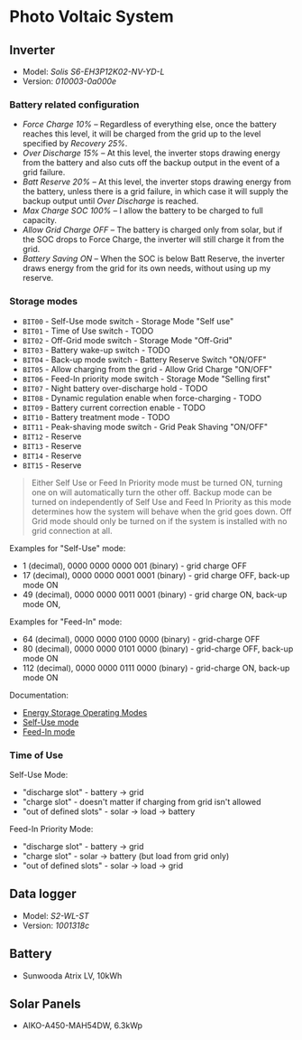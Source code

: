 # Photo Voltaic System

## Inverter

* Model: *Solis S6-EH3P12K02-NV-YD-L*
* Version: *010003-0a000e*

### Battery related configuration

* *Force Charge 10%* – Regardless of everything else, once the battery reaches this level,
  it will be charged from the grid up to the level specified by *Recovery 25%*.
* *Over Discharge 15%* – At this level, the inverter stops drawing energy from the battery
  and also cuts off the backup output in the event of a grid failure.
* *Batt Reserve 20%* – At this level, the inverter stops drawing energy from the battery, unless there is a grid failure,
  in which case it will supply the backup output until *Over Discharge* is reached.
* *Max Charge SOC 100%* – I allow the battery to be charged to full capacity.
* *Allow Grid Charge OFF* – The battery is charged only from solar, but if the SOC drops to Force Charge,
  the inverter will still charge it from the grid.
* *Battery Saving ON* – When the SOC is below Batt Reserve, the inverter draws energy from the grid for its own needs,
  without using up my reserve.

### Storage modes

* `BIT00` - Self-Use mode switch - Storage Mode "Self use"
* `BIT01` - Time of Use switch - TODO
* `BIT02` - Off-Grid mode switch - Storage Mode "Off-Grid"
* `BIT03` - Battery wake-up switch - TODO
* `BIT04` - Back-up mode switch - Battery Reserve Switch "ON/OFF"
* `BIT05` - Allow charging from the grid - Allow Grid Charge "ON/OFF"
* `BIT06` - Feed-In priority mode switch - Storage Mode "Selling first"
* `BIT07` - Night battery over-discharge hold - TODO
* `BIT08` - Dynamic regulation enable when force-charging - TODO
* `BIT09` - Battery current correction enable - TODO
* `BIT10` - Battery treatment mode - TODO
* `BIT11` - Peak-shaving mode switch - Grid Peak Shaving "ON/OFF"
* `BIT12` - Reserve
* `BIT13` - Reserve
* `BIT14` - Reserve
* `BIT15` - Reserve  

> Either Self Use or Feed In Priority mode must be turned ON, turning one on will automatically turn the other off.
> Backup mode can be turned on independently of Self Use and Feed In Priority as this mode determines how the system
> will behave when the grid goes down.
> Off Grid mode should only be turned on if the system is installed with no grid connection at all.

Examples for "Self-Use" mode:

* 1 (decimal), 0000 0000 0000 001 (binary) - grid charge OFF
* 17 (decimal), 0000 0000 0001 0001 (binary) - grid charge OFF, back-up mode ON
* 49 (decimal), 0000 0000 0011 0001 (binary) - grid charge ON, back-up mode ON,

Examples for "Feed-In" mode:

* 64 (decimal), 0000 0000 0100 0000 (binary) - grid-charge OFF
* 80 (decimal), 0000 0000 0101 0000 (binary) - grid-charge OFF, back-up mode ON
* 112 (decimal), 0000 0000 0111 0000 (binary) - grid-charge ON, back-up mode ON

Documentation:

* [Energy Storage Operating Modes](https://usservice.solisinverters.com/support/solutions/articles/73000560490-energy-storage-operating-modes)
* [Self-Use mode](https://usservice.solisinverters.com/support/solutions/articles/73000558744-11-of-20-energy-storage-operating-modes-self-use)
* [Feed-In mode](https://usservice.solisinverters.com/support/solutions/articles/73000558755-12-of-20-energy-storage-operating-modes-feed-in-priority)

### Time of Use

Self-Use Mode:

* "discharge slot" - battery -> grid
* "charge slot" - doesn't matter if charging from grid isn't allowed
* "out of defined slots" - solar -> load -> battery

Feed-In Priority Mode:

* "discharge slot" - battery -> grid
* "charge slot" - solar -> battery (but load from grid only)
* "out of defined slots" - solar -> load -> grid

## Data logger

* Model: *S2-WL-ST*
* Version: *1001318c*

## Battery

* Sunwooda Atrix LV, 10kWh

## Solar Panels

* AIKO-A450-MAH54DW, 6.3kWp
